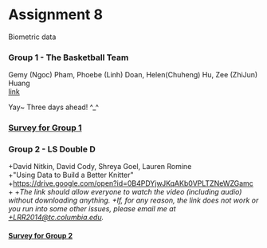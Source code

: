 # Assignment 8
Biometric data

### Group 1 - The Basketball Team  
Gemy (Ngoc) Pham, Phoebe (Linh) Doan, Helen(Chuheng) Hu, Zee (ZhiJun) Huang  
[link](https://youtu.be/OZaK33MIOYk)

Yay~ Three days ahead! ^_^

### [Survey for Group 1](https://tccolumbia.qualtrics.com/SE/?SID=SV_9AyZEpbpxumVjQ9)

### Group 2 - LS Double D
+David Nitkin, David Cody, Shreya Goel, Lauren Romine  
+"Using Data to Build a Better Knitter"  
+https://drive.google.com/open?id=0B4PDYjwJKqAKb0VPLTZNeWZGamc  
+
+*The link should allow everyone to watch the video (including audio) without downloading anything.
+If, for any reason, the link does not work or you run into some other issues, please email me at
+LRR2014@tc.columbia.edu.*

#### [Survey for Group 2](https://tccolumbia.qualtrics.com/SE/?SID=SV_cMcWNz2EW1gFPYp)
